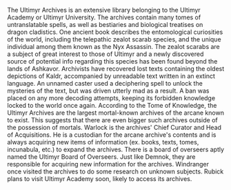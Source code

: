 The Ultimyr Archives is an extensive library belonging to the Ultimyr Academy or Ultimyr University.
The archives contain many tomes of untranslatable spells, as well as bestiaries and biological treatises on dragon cladistics. One ancient book describes the entomological curiosities of the world, including the telepathic zealot scarab species, and the unique individual among them known as the Nyx Assassin. The zealot scarabs are a subject of great interest to those of Ultimyr and a newly discovered source of potential info regarding this species has been found beyond the lands of Ashkavor.
Archivists have recovered lost texts containing the oldest depictions of Kaldr, accompanied by unreadable text written in an extinct language. An unnamed caster used a deciphering spell to unlock the mysteries of the text, but was driven utterly mad as a result. A ban was placed on any more decoding attempts, keeping its forbidden knowledge locked to the world once again.
According to the  Tome of Knowledge, the Ultimyr Archives are the largest mortal-known archives of the arcane known to exist. This suggests that there are even bigger such archives outside of the possession of mortals.
Warlock is the archives' Chief Curator and Head of Acquisitions. He is a custodian for the arcane archive's contents and is always acquiring new items of information (ex. books, texts, tomes, incunabula, etc.) to expand the archives.
There is a board of overseers aptly named the Ultimyr Board of Overseers. Just like Demnok, they are responsible for acquiring new information for the archives.
Windranger once visited the archives to do some research on unknown subjects.
Rubick plans to visit Ultimyr Academy soon, likely to access its archives.
